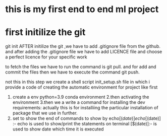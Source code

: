 # this is my first end to end ml project
# first initilize the git
 git init
  AFTER initilize the git ,we have to add .gitignore file from the github.
  and after adding the .gitignore file we have to add LICENCE file
  and choose a perfect licence for your specific work

  to fetch the files we have to run the command is git pull.
  and for add and commit the files then we have to execute the command git push.

not this in this step we create a shell script init_setup.sh file in which i provide a code of creating the automatic environment for project like first 
  1. create a env python=3.9 conda environment
  2.then activating the environment
  3.then we a write a command for installing the dev requirements: actually this is for installiing the particular installation of package that we use in further.
  4. set to show the end of commands to show by echo[$(date)]
echo[$(date)] :- echo is used to show/print the statements on terminal
[$(date)]:- is used to show date which time it is executed